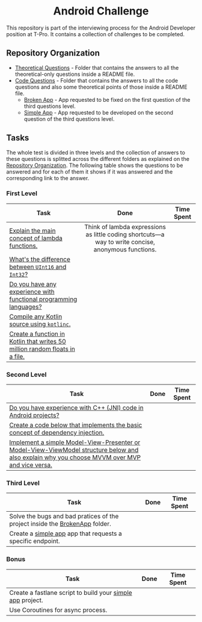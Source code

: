<h1 align="center">Android Challenge</h1>

This repository is part of the interviewing process for the Android Developer position at T-Pro. It contains a collection of challenges to be completed.

## Repository Organization

- [Theoretical Questions](https://github.com/mouryaavadhesh/android-challenge-tpro-avadhesh/blob/master/README.md) - Folder that contains the answers to all the theoretical-only questions inside a README file.
- [Code Questions](https://github.com/T-Pro/android-challenge-elena/tree/master/Code%20Questions) - Folder that contains the answers to all the code questions and also some theoretical points of those inside a README file.
  - [Broken App](https://github.com/T-Pro/android-challenge-elena/tree/master/Code%20Questions/BrokenApp) - App requested to be fixed on the first question of the third questions level.
  - [Simple App](https://github.com/T-Pro/android-challenge-elena/tree/master/Code%20Questions/SimpleApp) - App requested to be developed on the second question of the third questions level.

## Tasks

The whole test is divided in three levels and the collection of answers to these questions is splitted across the different folders as explained on the [Repository Organization](#repository-organization). The following table shows the questions to be answered and for each of them it shows if it was answered and the corresponding link to the answer.

### First Level

| Task | Done | Time Spent |
| ----------- | :-: | :-: |
| [Explain the main concept of lambda functions.](https://github.com/mouryaavadhesh/android-challenge-tpro-avadhesh/blob/master/README.md) | Think of lambda expressions as little coding shortcuts—a way to write concise, anonymous functions.  | |
| [What's the difference between `UInt16` and `Int32`?](https://github.com/mouryaavadhesh/android-challenge-tpro-avadhesh/blob/master/README.md) |   | |
| [Do you have any experience with functional programming languages?](https://github.com/mouryaavadhesh/android-challenge-tpro-avadhesh/blob/master/README.md) |   | |
| [Compile any Kotlin source using `kotlinc`.](https://github.com/T-Pro/android-challenge-elena/blob/master/Code%20Questions/README.md) |   | |
| [Create a function in Kotlin that writes 50 million random floats in a file.](https://github.com/T-Pro/android-challenge-elena/blob/master/Code%20Questions/README.md) |   | |
  
### Second Level

| Task | Done | Time Spent |
| ----------- | :-: | :-: |
| [Do you have experience with C++ (JNI) code in Android projects?](https://github.com/T-Pro/android-challenge-elena/blob/master/Theoretical%20Questions/README.md) |   | |
| [Create a code below that implements the basic concept of dependency injection.](https://github.com/T-Pro/android-challenge-elena/blob/master/Code%20Questions/README.md) |   | |
| [Implement a simple Model-View-Presenter or Model-View-ViewModel structure below and also explain why you choose MVVM over MVP and vice versa.](https://github.com/T-Pro/android-challenge-elena/blob/master/Code%20Questions/README.md) |   | |

### Third Level

| Task | Done | Time Spent |
| ----------- | :-: | :-: |
| Solve the bugs and bad pratices of the project inside the [BrokenApp](https://github.com/T-Pro/android-challenge-elena/tree/master/Code%20Questions/BrokenApp) folder. |   | |
| Create a [simple app](https://github.com/T-Pro/android-challenge-elena/tree/master/Code%20Questions/SimpleApp) app that requests a specific endpoint. |   | |

### Bonus

| Task | Done | Time Spent |
| ----------- | :-: | :-: |
| Create a fastlane script to build your [simple app](https://github.com/T-Pro/android-challenge-elena/tree/master/Code%20Questions/SimpleApp) project. |   | |
| Use Coroutines for async process. |   | |
